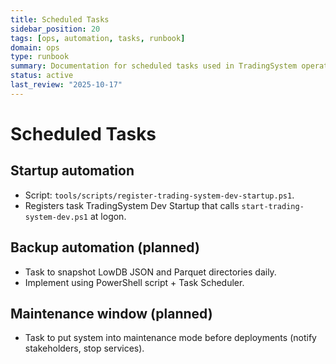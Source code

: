 ```yaml
---
title: Scheduled Tasks
sidebar_position: 20
tags: [ops, automation, tasks, runbook]
domain: ops
type: runbook
summary: Documentation for scheduled tasks used in TradingSystem operations
status: active
last_review: "2025-10-17"
---
```


# Scheduled Tasks

## Startup automation

- Script: `tools/scripts/register-trading-system-dev-startup.ps1`.
- Registers task TradingSystem Dev Startup that calls `start-trading-system-dev.ps1` at logon.

## Backup automation (planned)

- Task to snapshot LowDB JSON and Parquet directories daily.
- Implement using PowerShell script + Task Scheduler.

## Maintenance window (planned)

- Task to put system into maintenance mode before deployments (notify stakeholders, stop services).